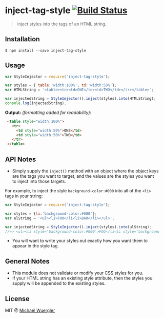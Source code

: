 # inject-tag-style [![Build Status](https://travis-ci.org/radiovisual/inject-tag-style.svg?branch=master)](https://travis-ci.org/radiovisual/inject-tag-style)

> Inject styles into the tags of an HTML string.

## Installation

```
$ npm install --save inject-tag-style
```

## Usage

```js
var StyleInjector = require('inject-tag-style');

var styles = { table:'width:100%', td:'width:50%'};
var HTMLString = '<table><tr><td>ONE</td><td>TWO</td></tr></table>';

var injectedString = StyleInjector().inject(styles).into(HTMLString);
console.log(injectedString);
```

**Output:** *(formatting added for readability)*:
```html 
 <table style="width:100%">
   <tr>
     <td style="width:50%">ONE</td>
     <td style="width:50%">TWO</td>
   </tr>
 </table>
```

## API Notes

- Simply supply the `inject()` method with an object where the object keys are the tags you want to target, and the values are the styles you want to inject into those targets. 

For example, to inject the style `background-color:#000` into all of the `<li>` tags in your string:

```js
var StyleInjector = require('inject-tag-style');

var styles = {li:'background-color:#000'};
var ulString = '<ul><li>FOO</li<li>BAR</li></ul>';

var injectedString = StyleInjector().inject(styles).into(ulString);
//=> <ul><li style='background-color:#000'>FOO</li<li style='background-color:#000'>BAR</li></ul>
```

- You will want to write your styles out exactly how you want them to appear in the style tag. 

## General Notes

- This module does not validate or modify your CSS styles for you.
- If your HTML string has an existing style attribute, then the styles you supply will be appended to the existing styles.  



## License

MIT @ [Michael Wuergler](http://numetriclabs.com)

